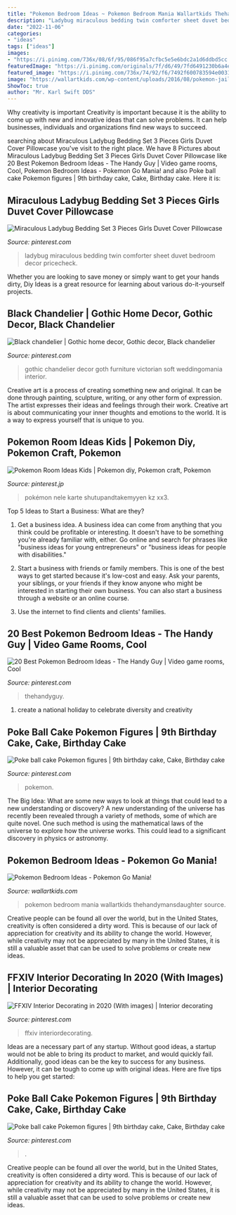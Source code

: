 ```yaml
---
title: "Pokemon Bedroom Ideas ~ Pokemon Bedroom Mania Wallartkids Thehandymansdaughter Source"
description: "Ladybug miraculous bedding twin comforter sheet duvet bedroom decor pricecheck"
date: "2022-11-06"
categories:
- "ideas"
tags: ["ideas"]
images:
- "https://i.pinimg.com/736x/08/6f/95/086f95a7cfbc5e5e6bdc2a1d6ddbd5cc.jpg"
featuredImage: "https://i.pinimg.com/originals/7f/d6/49/7fd6491230b6a4e2445dcf05959e98ca.jpg"
featured_image: "https://i.pinimg.com/736x/74/92/f6/7492f600783594e0031b39f5711c9400.jpg"
image: "https://wallartkids.com/wp-content/uploads/2016/08/pokemon-jail.jpg"
ShowToc: true
author: "Mr. Karl Swift DDS"
---
```



Why creativity is important
Creativity is important because it is the ability to come up with new and innovative ideas that can solve problems. It can help businesses, individuals and organizations find new ways to succeed.

	

		
searching about Miraculous Ladybug Bedding Set 3 Pieces Girls Duvet Cover Pillowcase you've visit to the right place. We have 8 Pictures about Miraculous Ladybug Bedding Set 3 Pieces Girls Duvet Cover Pillowcase like 20 Best Pokemon Bedroom Ideas - The Handy Guy | Video game rooms, Cool, Pokemon Bedroom Ideas - Pokemon Go Mania! and also Poke ball cake Pokemon figures | 9th birthday cake, Cake, Birthday cake. Here it is:
		
    
## Miraculous Ladybug Bedding Set 3 Pieces Girls Duvet Cover Pillowcase

<img loading=lazy src="https://i.pinimg.com/736x/4b/62/1c/4b621c1a299a065c1d0b1117cdc451d0.jpg" onerror="this.onerror=null;this.src='https://tse1.mm.bing.net/th?id=OIP.C7vuKiJ1hbO81jcqA_m7wAHaFj&amp;pid=15.1';" alt="Miraculous Ladybug Bedding Set 3 Pieces Girls Duvet Cover Pillowcase">

_Source: pinterest.com_

>ladybug miraculous bedding twin comforter sheet duvet bedroom decor pricecheck. 

	

Whether you are looking to save money or simply want to get your hands dirty, Diy Ideas is a great resource for learning about various do-it-yourself projects.

    
## Black Chandelier | Gothic Home Decor, Gothic Decor, Black Chandelier

<img loading=lazy src="https://i.pinimg.com/originals/7f/d6/49/7fd6491230b6a4e2445dcf05959e98ca.jpg" onerror="this.onerror=null;this.src='https://tse2.mm.bing.net/th?id=OIP.iHsowIXB02JJueI91vLtCwHaLJ&amp;pid=15.1';" alt="Black chandelier | Gothic home decor, Gothic decor, Black chandelier">

_Source: pinterest.com_

>gothic chandelier decor goth furniture victorian soft weddingomania interior. 

	

Creative art is a process of creating something new and original. It can be done through painting, sculpture, writing, or any other form of expression. The artist expresses their ideas and feelings through their work. Creative art is about communicating your inner thoughts and emotions to the world. It is a way to express yourself that is unique to you.

    
## Pokemon Room Ideas Kids | Pokemon Diy, Pokemon Craft, Pokemon

<img loading=lazy src="https://i.pinimg.com/736x/74/92/f6/7492f600783594e0031b39f5711c9400.jpg" onerror="this.onerror=null;this.src='https://tse3.mm.bing.net/th?id=OIP.Pocy0onlRDHlgv5SDZIRJAHaLf&amp;pid=15.1';" alt="Pokemon Room Ideas Kids | Pokemon diy, Pokemon craft, Pokemon">

_Source: pinterest.jp_

>pokémon nele karte shutupandtakemyyen kz xx3. 

	

Top 5 Ideas to Start a Business: What are they?
1. Get a business idea. A business idea can come from anything that you think could be profitable or interesting. It doesn't have to be something you're already familiar with, either. Go online and search for phrases like "business ideas for young entrepreneurs" or "business ideas for people with disabilities."
2. Start a business with friends or family members. This is one of the best ways to get started because it's low-cost and easy. Ask your parents, your siblings, or your friends if they know anyone who might be interested in starting their own business. You can also start a business through a website or an online course.

3. Use the internet to find clients and clients' families.

    
## 20 Best Pokemon Bedroom Ideas - The Handy Guy | Video Game Rooms, Cool

<img loading=lazy src="https://i.pinimg.com/originals/b7/42/7e/b7427ef1ff3b6f77cd00237098f15171.jpg" onerror="this.onerror=null;this.src='https://tse4.mm.bing.net/th?id=OIP.HA2T0HhmeMdkbwG5ylji_AHaO0&amp;pid=15.1';" alt="20 Best Pokemon Bedroom Ideas - The Handy Guy | Video game rooms, Cool">

_Source: pinterest.com_

>thehandyguy. 

	

1. create a national holiday to celebrate diversity and creativity

    
## Poke Ball Cake Pokemon Figures | 9th Birthday Cake, Cake, Birthday Cake

<img loading=lazy src="https://i.pinimg.com/474x/aa/bc/af/aabcaf4c1c229ffdbcf83d3e0b06b259.jpg" onerror="this.onerror=null;this.src='https://tse1.mm.bing.net/th?id=OIP.HZhtpMPEo6Z1ZUGKxrRB6wAAAA&amp;pid=15.1';" alt="Poke ball cake Pokemon figures | 9th birthday cake, Cake, Birthday cake">

_Source: pinterest.com_

>pokemon. 

	

The Big Idea: What are some new ways to look at things that could lead to a new understanding or discovery?
A new understanding of the universe has recently been revealed through a variety of methods, some of which are quite novel. One such method is using the mathematical laws of the universe to explore how the universe works. This could lead to a significant discovery in physics or astronomy.

    
## Pokemon Bedroom Ideas - Pokemon Go Mania!

<img loading=lazy src="https://wallartkids.com/wp-content/uploads/2016/08/pokemon-jail.jpg" onerror="this.onerror=null;this.src='https://tse1.mm.bing.net/th?id=OIP.l6jJJbUxYFQbNDmR3Uo1-QAAAA&amp;pid=15.1';" alt="Pokemon Bedroom Ideas - Pokemon Go Mania!">

_Source: wallartkids.com_

>pokemon bedroom mania wallartkids thehandymansdaughter source. 

	

Creative people can be found all over the world, but in the United States, creativity is often considered a dirty word. This is because of our lack of appreciation for creativity and its ability to change the world. However, while creativity may not be appreciated by many in the United States, it is still a valuable asset that can be used to solve problems or create new ideas.

    
## FFXIV Interior Decorating In 2020 (With Images) | Interior Decorating

<img loading=lazy src="https://i.pinimg.com/736x/08/6f/95/086f95a7cfbc5e5e6bdc2a1d6ddbd5cc.jpg" onerror="this.onerror=null;this.src='https://tse4.mm.bing.net/th?id=OIP.xtN94tCqp9ScbhX-laXgQQHaEK&amp;pid=15.1';" alt="FFXIV Interior Decorating in 2020 (With images) | Interior decorating">

_Source: pinterest.com_

>ffxiv interiordecorating. 

	

Ideas are a necessary part of any startup. Without good ideas, a startup would not be able to bring its product to market, and would quickly fail. Additionally, good ideas can be the key to success for any business. However, it can be tough to come up with original ideas. Here are five tips to help you get started: 

    
## Poke Ball Cake Pokemon Figures | 9th Birthday Cake, Cake, Birthday Cake

<img loading=lazy src="https://i.pinimg.com/originals/aa/bc/af/aabcaf4c1c229ffdbcf83d3e0b06b259.jpg" onerror="this.onerror=null;this.src='https://tse3.mm.bing.net/th?id=OIP.gX4sy93YhRFaa25eupia1AHaJ4&amp;pid=15.1';" alt="Poke ball cake Pokemon figures | 9th birthday cake, Cake, Birthday cake">

_Source: pinterest.com_

>. 

	

Creative people can be found all over the world, but in the United States, creativity is often considered a dirty word. This is because of our lack of appreciation for creativity and its ability to change the world. However, while creativity may not be appreciated by many in the United States, it is still a valuable asset that can be used to solve problems or create new ideas.

